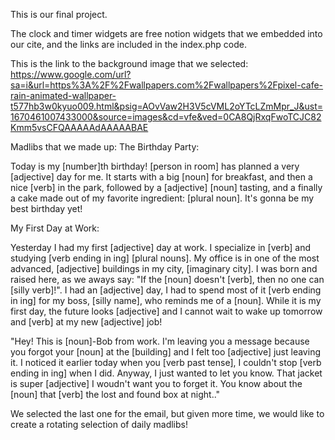 This is our final project. 

The clock and timer widgets are free notion widgets that we embedded into our cite, and the links are included in the index.php code. 

This is the link to the background image that we selected: https://www.google.com/url?sa=i&url=https%3A%2F%2Fwallpapers.com%2Fwallpapers%2Fpixel-cafe-rain-animated-wallpaper-t577hb3w0kyuo009.html&psig=AOvVaw2H3V5cVML2oYTcLZmMpr_J&ust=1670461007433000&source=images&cd=vfe&ved=0CA8QjRxqFwoTCJC82Kmm5vsCFQAAAAAdAAAAABAE


Madlibs that we made up:
The Birthday Party:

Today is my [number]th birthday! [person in room] has planned a very [adjective] day for me. It starts with a big [noun] for breakfast,
and then a nice [verb] in the park, followed by a [adjective] [noun] tasting, and a finally a cake made out of my favorite ingredient: [plural noun]. It's gonna be my best birthday yet!

My First Day at Work:

Yesterday I had my first [adjective] day at work. I specialize in [verb] and studying [verb ending in ing] [plural nouns]. My office is in one of the most advanced, [adjective] buildings in my city, [imaginary city]. I was born and raised here, as we aways say: "If the [noun] doesn't [verb], then no one can [silly verb]!". I had an [adjective] day, I had to spend most of it [verb ending in ing] for my boss, [silly name], who reminds me of a [noun]. While it is my first day, the future looks [adjective] and I cannot wait to wake up tomorrow and [verb] at my new [adjective] job!

"Hey! This is [noun]-Bob from work. I'm leaving you a message because you forgot your [noun] at the [building] and I felt too [adjective] just leaving it. I noticed it earlier today when you [verb past tense], I couldn't stop [verb ending in ing] when I did. Anyway, I just wanted to let you know. That jacket is super [adjective] I woudn't want you to forget it. You know about the [noun] that [verb] the lost and found box at night.."

We selected the last one for the email, but given more time, we would like to create a rotating selection of daily madlibs!